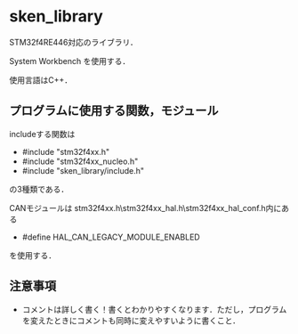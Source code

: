 # sken_library
STM32f4RE446対応のライブラリ．

System Workbench を使用する．

使用言語はC++．

## プログラムに使用する関数，モジュール
includeする関数は
- #include "stm32f4xx.h"
- #include "stm32f4xx_nucleo.h"
- #include "sken_library/include.h"<br>

の3種類である．

CANモジュールは
stm32f4xx.h\stm32f4xx_hal.h\stm32f4xx_hal_conf.h内にある
- #define HAL_CAN_LEGACY_MODULE_ENABLED

を使用する．

## 注意事項
- コメントは詳しく書く！書くとわかりやすくなります．ただし，プログラムを変えたときにコメントも同時に変えやすいように書くこと．
